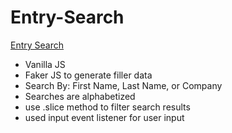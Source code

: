 # Entry-Search

[Entry Search](https://brixsta.github.io/Entry-Search/)

- Vanilla JS
- Faker JS to generate filler data
- Search By: First Name, Last Name, or Company
- Searches are alphabetized
- use .slice method to filter search results
- used input event listener for user input
